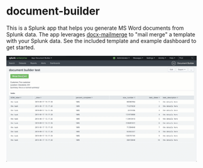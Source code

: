 # document-builder

This is a Splunk app that helps you generate MS Word documents from Splunk data. The app leverages [docx-mailmerge](https://github.com/Bouke/docx-mailmerge) to "mail merge" a template with your Splunk data. See the included template and example dashboard to get started.

![Demo](document_builder_demo.gif)
